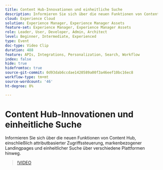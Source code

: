 ```yaml
---
title: Content Hub-Innovationen und einheitliche Suche
description: Informieren Sie sich über die neuen Funktionen von Content Hub, einschließlich attributbasierter Zugriffssteuerung, markenbezogener Landingpages und einheitlicher Suche über verschiedene Plattformen hinweg.
cloud: Experience Cloud
solution: Experience Manager, Experience Manager Assets
feature-set: Experience Manager, Experience Manager Assets
role: Leader, User, Developer, Admin, Architect
level: Beginner, Intermediate, Experienced
type: Event
doc-type: Video Clip
duration: 488
feature: APIs, Integrations, Personalization, Search, Workflow
index: false
hide: true
hidefromtoc: true
source-git-commit: 0d93dab6ccdae1420589a00f3a46eef10bc16ec8
workflow-type: tm+mt
source-wordcount: '46'
ht-degree: 0%

---
```



# Content Hub-Innovationen und einheitliche Suche

Informieren Sie sich über die neuen Funktionen von Content Hub, einschließlich attributbasierter Zugriffssteuerung, markenbezogener Landingpages und einheitlicher Suche über verschiedene Plattformen hinweg.

>[!VIDEO](https://video.tv.adobe.com/v/3461819/?learn=on&enablevpops&captions=ger)
